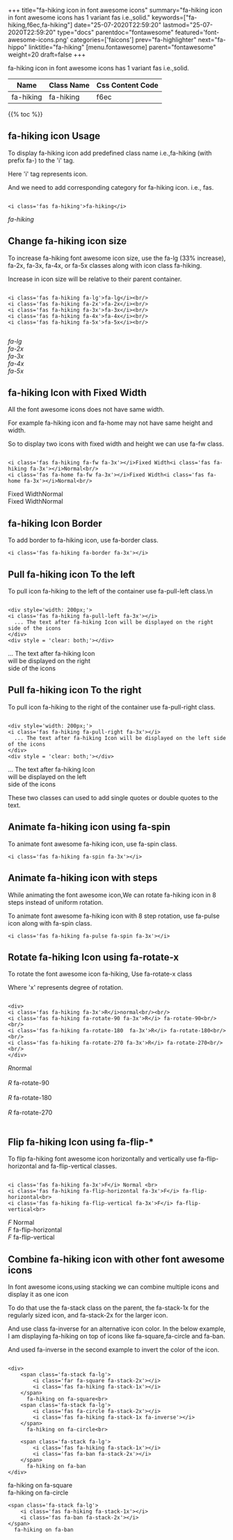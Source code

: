 +++
title="fa-hiking icon in font awesome icons"
summary="fa-hiking icon in font awesome icons has 1 variant fas i.e.,solid."
keywords=["fa-hiking,f6ec,fa-hiking"]
date="25-07-2020T22:59:20"
lastmod="25-07-2020T22:59:20"
type="docs"
parentdoc="fontawesome"
featured='font-awesome-icons.png'
categories=['faicons']
prev="fa-highlighter"
next="fa-hippo"
linktitle="fa-hiking"
[menu.fontawesome]
parent="fontawesome"
weight=20
draft=false
+++


fa-hiking icon in font awesome icons has 1 variant fas i.e.,solid.

<div class='table-responsive'><table class='table'><thead><tr><th>Name</th><th>Class Name</th><th>Css Content Code</th></tr></thead><tbody><tr><td>fa-hiking</td><td>fa-hiking</td><td>f6ec</td></tr></tbody></table></div>


{{% toc %}}


## fa-hiking icon Usage

To display fa-hiking icon add predefined class name i.e.,fa-hiking (with prefix fa-) to the 'i' tag.

Here 'i' tag represents icon.

And we need to add corresponding category for fa-hiking icon. i.e., fas.


```

<i class='fas fa-hiking'>fa-hiking</i>
```

<i class='fas fa-hiking'>fa-hiking</i>




## Change fa-hiking icon size
To increase fa-hiking font awesome icon size, use the fa-lg (33% increase), fa-2x, fa-3x, fa-4x, or fa-5x classes along with icon class fa-hiking.

Increase in icon size will be relative to their parent container. 

```

<i class='fas fa-hiking fa-lg'>fa-lg</i><br/>
<i class='fas fa-hiking fa-2x'>fa-2x</i><br/>
<i class='fas fa-hiking fa-3x'>fa-3x</i><br/>
<i class='fas fa-hiking fa-4x'>fa-4x</i><br/>
<i class='fas fa-hiking fa-5x'>fa-5x</i><br/>
            
```

<i class='fas fa-hiking fa-lg'>fa-lg</i><br/>
<i class='fas fa-hiking fa-2x'>fa-2x</i><br/>
<i class='fas fa-hiking fa-3x'>fa-3x</i><br/>
<i class='fas fa-hiking fa-4x'>fa-4x</i><br/>
<i class='fas fa-hiking fa-5x'>fa-5x</i><br/>
            



## fa-hiking Icon with Fixed Width 

All the font awesome icons does not have same width.

For example fa-hiking icon and fa-home may not have same height and width.

So to display two icons with fixed width and height we can use fa-fw class.


```

<i class='fas fa-hiking fa-fw fa-3x'></i>Fixed Width<i class='fas fa-hiking fa-3x'></i>Normal<br/>
<i class='fas fa-home fa-fw fa-3x'></i>Fixed Width<i class='fas fa-home fa-3x'></i>Normal<br/>
```

<i class='fas fa-hiking fa-fw fa-3x'></i>Fixed Width<i class='fas fa-hiking fa-3x'></i>Normal<br/>
<i class='fas fa-home fa-fw fa-3x'></i>Fixed Width<i class='fas fa-home fa-3x'></i>Normal<br/>



## fa-hiking Icon Border 

To add border to fa-hiking icon, use fa-border class.


```
<i class='fas fa-hiking fa-border fa-3x'></i>

```
<i class='fas fa-hiking fa-border fa-3x'></i>





## Pull fa-hiking icon To the left

To pull icon fa-hiking to the left of the container use fa-pull-left class.\n

```

<div style='width: 200px;'>
<i class='fas fa-hiking fa-pull-left fa-3x'></i>
  ... The text after fa-hiking Icon will be displayed on the right side of the icons
</div>
<div style = 'clear: both;'></div>
```

<div style='width: 200px;'>
<i class='fas fa-hiking fa-pull-left fa-3x'></i>
  ... The text after fa-hiking Icon will be displayed on the right side of the icons
</div>
<div style = 'clear: both;'></div>




## Pull fa-hiking icon To the right
To pull icon fa-hiking to the right of the container use fa-pull-right class.

```

<div style='width: 200px;'>
<i class='fas fa-hiking fa-pull-right fa-3x'></i>
  ... The text after fa-hiking Icon will be displayed on the left side of the icons
</div>
<div style = 'clear: both;'></div>
```

<div style='width: 200px;'>
<i class='fas fa-hiking fa-pull-right fa-3x'></i>
  ... The text after fa-hiking Icon will be displayed on the left side of the icons
</div>
<div style = 'clear: both;'></div>

These two classes can used to add single quotes or double quotes to the text.


## Animate fa-hiking icon using fa-spin
To animate font awesome fa-hiking icon, use fa-spin class.

```
<i class='fas fa-hiking fa-spin fa-3x'></i>
```
<i class='fas fa-hiking fa-spin fa-3x'></i>




## Animate fa-hiking icon with steps
While animating the font awesome icon,We can rotate fa-hiking icon in 8 steps instead of uniform rotation.

To animate font awesome fa-hiking icon with 8 step rotation, use fa-pulse icon along with fa-spin class.


```
<i class='fas fa-hiking fa-pulse fa-spin fa-3x'></i>

```
<i class='fas fa-hiking fa-pulse fa-spin fa-3x'></i>





## Rotate fa-hiking Icon using fa-rotate-x
To rotate the font awesome icon fa-hiking, Use fa-rotate-x class

Where 'x' represents degree of rotation.


```

<div>
<i class='fas fa-hiking fa-3x'>R</i>normal<br/><br/>
<i class='fas fa-hiking fa-rotate-90 fa-3x'>R</i> fa-rotate-90<br/><br/> 
<i class='fas fa-hiking fa-rotate-180  fa-3x'>R</i> fa-rotate-180<br/><br/> 
<i class='fas fa-hiking fa-rotate-270 fa-3x'>R</i> fa-rotate-270<br/><br/>
</div>
```

<div>
<i class='fas fa-hiking fa-3x'>R</i>normal<br/><br/>
<i class='fas fa-hiking fa-rotate-90 fa-3x'>R</i> fa-rotate-90<br/><br/> 
<i class='fas fa-hiking fa-rotate-180  fa-3x'>R</i> fa-rotate-180<br/><br/> 
<i class='fas fa-hiking fa-rotate-270 fa-3x'>R</i> fa-rotate-270<br/><br/>
</div>




## Flip fa-hiking Icon using fa-flip-*
To flip fa-hiking font awesome icon horizontally and vertically use fa-flip-horizontal and fa-flip-vertical classes. 

```

<i class='fas fa-hiking fa-3x'>F</i> Normal <br>
<i class='fas fa-hiking fa-flip-horizontal fa-3x'>F</i> fa-flip-horizontal<br>
<i class='fas fa-hiking fa-flip-vertical fa-3x'>F</i> fa-flip-vertical<br>
```

<i class='fas fa-hiking fa-3x'>F</i> Normal <br>
<i class='fas fa-hiking fa-flip-horizontal fa-3x'>F</i> fa-flip-horizontal<br>
<i class='fas fa-hiking fa-flip-vertical fa-3x'>F</i> fa-flip-vertical<br>




## Combine fa-hiking icon with other font awesome icons
In font awesome icons,using stacking we can combine multiple icons and display it as one icon 

To do that use the fa-stack class on the parent, the fa-stack-1x for the regularly sized icon, and fa-stack-2x for the larger icon.

And use class fa-inverse for an alternative icon color. 
In the below example, I am displaying fa-hiking on top of icons like fa-square,fa-circle and fa-ban.

And used fa-inverse in the second example to invert the color of the icon.

```

<div>
    <span class='fa-stack fa-lg'>
        <i class='far fa-square fa-stack-2x'></i>
        <i class='fas fa-hiking fa-stack-1x'></i>
    </span>
      fa-hiking on fa-square<br>
    <span class='fa-stack fa-lg'>
        <i class='fas fa-circle fa-stack-2x'></i>
        <i class='fas fa-hiking fa-stack-1x fa-inverse'></i>
    </span>
      fa-hiking on fa-circle<br>

    <span class='fa-stack fa-lg'>
        <i class='fas fa-hiking fa-stack-1x'></i>
        <i class='fas fa-ban fa-stack-2x'></i>
    </span>
      fa-hiking on fa-ban
</div>
```

<div>
    <span class='fa-stack fa-lg'>
        <i class='far fa-square fa-stack-2x'></i>
        <i class='fas fa-hiking fa-stack-1x'></i>
    </span>
      fa-hiking on fa-square<br>
    <span class='fa-stack fa-lg'>
        <i class='fas fa-circle fa-stack-2x'></i>
        <i class='fas fa-hiking fa-stack-1x fa-inverse'></i>
    </span>
      fa-hiking on fa-circle<br>

    <span class='fa-stack fa-lg'>
        <i class='fas fa-hiking fa-stack-1x'></i>
        <i class='fas fa-ban fa-stack-2x'></i>
    </span>
      fa-hiking on fa-ban
</div>






